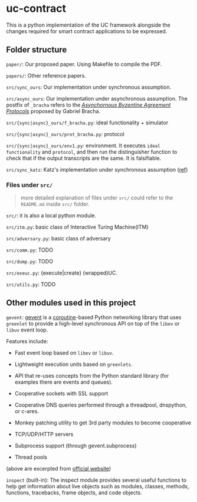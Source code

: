 # uc-contract
This is a python implementation of the UC framework alongside the changes required for smart contract applications to be expressed.


## Folder structure

`paper/`: Our proposed paper. Using Makefile to compile the PDF.

`papers/`: Other reference papers.

`src/sync_ours`: Our implementation under synchronous assumption.

`src/async_ours`: Our implementation under asynchronous assumption. The postfix of `_bracha` refers to the [*Asynchornous Byzentine Agreement Protocols*](https://core.ac.uk/reader/82523202) proposed by Gabriel Bracha.

`src/{sync|async}_ours/f_bracha.py`: ideal functionality + simulator

`src/{sync|async}_ours/prot_bracha.py`: protocol

`src/{sync|async}_ours/env1.py`: environment. It executes `ideal functionality` and `protocol`, and then run the distinguisher function to check that if the output transcripts are the same. It is falsifiable.

`src/sync_katz`: Katz's implementation under synchronous assumption ([ref](https://eprint.iacr.org/2011/310.pdf))


### Files under `src/`
> more detailed explanation of files under `src/` could refer to the `README.md` inside `src/` folder.

`src/`: it is also a local python module.

`src/itm.py`: basic class of Interactive Turing Machine(ITM)

`src/adversary.py`: basic class of adversary

`src/comm.py`: TODO

`src/dump.py`: TODO

`src/exeuc.py`: {execute|create} (wrapped)UC.

`src/utils.py`: TODO


## Other modules used in this project

`gevent`: [gevent](https://www.gevent.org/) is a [coroutine](https://en.wikipedia.org/wiki/Coroutine)-based Python networking library that uses `greenlet` to provide a high-level synchronous API on top of the `libev` or `libuv` event loop.

Features include:

- Fast event loop based on `libev` or `libuv`.

- Lightweight execution units based on `greenlets`.

- API that re-uses concepts from the Python standard library (for examples there are events and queues).

- Cooperative sockets with SSL support

- Cooperative DNS queries performed through a threadpool, dnspython, or c-ares.

- Monkey patching utility to get 3rd party modules to become cooperative

- TCP/UDP/HTTP servers

- Subprocess support (through gevent.subprocess)

- Thread pools

(above are excerpted from [official website](https://www.gevent.org/))

`inspect` (built-in): The inspect module provides several useful functions to help get information about live objects such as modules, classes, methods, functions, tracebacks, frame objects, and code objects.

